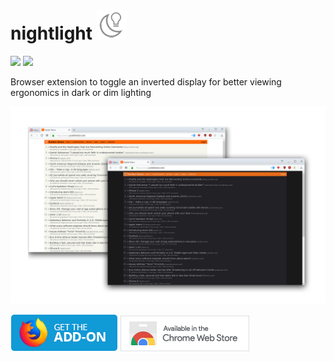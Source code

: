 # nightlight ![alt tag](https://raw.githubusercontent.com/conceptualspace/nightlight/master/src/icon1.png)

![](https://img.shields.io/amo/d/night-light-mode.svg) ![](https://img.shields.io/amo/rating/night-light-mode.svg)

Browser extension to toggle an inverted display for better viewing ergonomics in dark or dim lighting

![alt tag](https://github.com/conceptualspace/nightlight/raw/master/assets/nightlight-screenshot.png)

<a href='https://addons.mozilla.org/en-US/firefox/addon/night-light-mode/'><img alt='Get it for Firefox' src='https://github.com/conceptualspace/nightlight/raw/master/assets/ff-badge.png'/></a> <a href='https://chrome.google.com/webstore/detail/night-light/aionebabdognkieabomemdegmjedkked'><img alt='Get it for Chrome' src='https://github.com/conceptualspace/nightlight/raw/master/assets/chrome-badge.png'/></a>
